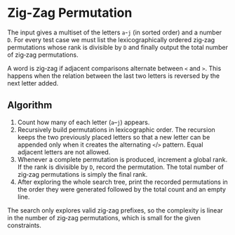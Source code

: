 # Zig-Zag Permutation

The input gives a multiset of the letters `a`-`j` (in sorted order) and a number `D`.
For every test case we must list the lexicographically ordered zig‑zag permutations
whose rank is divisible by `D` and finally output the total number of zig‑zag
permutations.

A word is zig‑zag if adjacent comparisons alternate between `<` and `>`.
This happens when the relation between the last two letters is reversed by the
next letter added.

## Algorithm

1. Count how many of each letter (`a`–`j`) appears.
2. Recursively build permutations in lexicographic order. The recursion keeps the
   two previously placed letters so that a new letter can be appended only when
   it creates the alternating `<`/`>` pattern. Equal adjacent letters are not
   allowed.
3. Whenever a complete permutation is produced, increment a global rank. If the
   rank is divisible by `D`, record the permutation. The total number of zig‑zag
   permutations is simply the final rank.
4. After exploring the whole search tree, print the recorded permutations in the
   order they were generated followed by the total count and an empty line.

The search only explores valid zig‑zag prefixes, so the complexity is linear in
the number of zig‑zag permutations, which is small for the given constraints.
